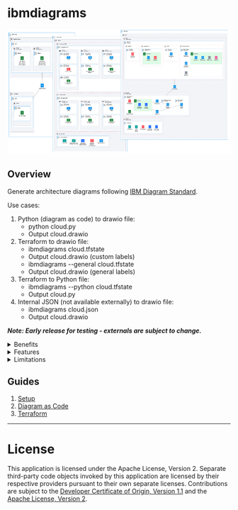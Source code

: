 # ibmdiagrams

![collage](docs/images/collage.drawio.png)

## Overview

Generate architecture diagrams following [IBM Diagram Standard](https://www.ibm.com/design/language/infographics/technical-diagrams/design).

Use cases:
1. Python (diagram as code) to drawio file:
   - python cloud.py
   - Output cloud.drawio
2. Terraform to drawio file:
   - ibmdiagrams cloud.tfstate
   - Output cloud.drawio (custom labels)
   - ibmdiagrams --general cloud.tfstate
   - Output cloud.drawio (general labels)
3. Terraform to Python file:
   - ibmdiagrams --python cloud.tfstate
   - Output cloud.py
4. Internal JSON (not available externally) to drawio file:
   - ibmdiagrams cloud.json
   - Output cloud.drawio

<b><i>Note: Early release for testing - externals are subject to change.</i></b>

<details><summary>Benefits</summary>

### Diagram as Code

* Easily create diagrams in Python to validate architectures.
* Quickly create and make changes without repositioning elements.
* Track changes and revert to previous versions as needed.
* Easily customized for other projects.

### Terraform

* Easily create diagrams of infrastructure provisioned with Terraform.
* Quickly come up-to-speed on existing environments.
</details>

<details><summary>Features</summary>

1. Diagrams generated by ibmdiagrams follow the [IBM Diagram Standard](https://www.ibm.com/design/language/infographics/technical-diagrams/design) using IBM Color Palette and IBM Plex Fonts.
2. Sidebar:
- ibmcloud is becoming hardened and less likely to change.
3. Shapes:
- Group (container=1) represents a deployedOn relationship (e.g. virtual server is deployedOn a subnet).
- Zone (container=0) represents a deployedTo relationship (e.g. virtual server is deployedTo a security group).
- Node (square shape) represent standalone components or devices.
- Actor (round shape) represent roles, functions or attributes played by human users, devices and other entities that interact with any of the above.
4. Selecting within non-containers:
- ibmdiagrams generates correct Z order autommatically.
- If needed, use alt-click or option-click to select shapes within non-containers, or define Z order by moving shapes backward.
5. Labels:
- ibmdiagrams enables the use of two labels on all shapes with a label that is SemiBold font and a sublabel (under label) that is regular font using html: \<b style='font-weight:600'>label\</b>\<br>sublabel
- Users can also add \<br> tags in labels and sublabels for  additional lines.
- Group properties are generated according to how many lines are intended to ensure proper label placement, e.g. Labels with one, two, or three lines will be centered vertically in the 48 height of the group label, and greater than three lines will start at the top of the 48 height and continue downward.
6. Fill colors:
- ibmdiagrams generates shapes with fill colors that are either white or a light color from same color family as the corresponding primary color (e.g. Cyan 50 is primary and fill is Cyan 10 or white).
7. Connectors (in progress):
- Line styles can be solid, dashed, dotted, double, and tunnel are supported according to existing styles in drawio.
- Line ends can be arrow (filled or open), circle (filled or open), and diamond (filled or open).
</details>

<details><summary>Limitations</summary>

1. diagram-as-code in general does not have a mechanism for groups spanning other groups (e.g. in ibmdiagrams the same security group in two subnets has to be coded as two separate security groups with the same name) - improving this to some extent is a future consideration.  Similarly, manually creating diagrams can be problematic since all of the possible combinations can be difficult to represent.

2. Connectors are direct point-to-point with the plan to improve the layout and flexibility.  Similarly, manually creating connectors requires diligence to lay out connectors to not overlap and using properties such as edgeStyle=orthogonalEdgeStyle, etc.

</details>

## Guides

1. [Setup](docs/setup.md)
2. [Diagram as Code](docs/diagram-as-code.md)
3. [Terraform](docs/terraform.md)

---

# License

This application is licensed under the Apache License, Version 2.  Separate third-party code objects invoked by this application are licensed by their respective providers pursuant to their own separate licenses.  Contributions are subject to the [Developer Certificate of Origin, Version 1.1](https://developercertificate.org/) and the [Apache License, Version 2](https://www.apache.org/licenses/LICENSE-2.0.txt).

